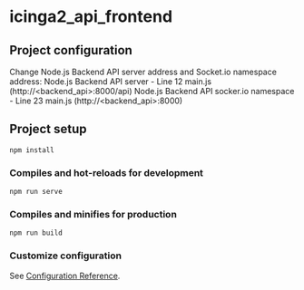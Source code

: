 # icinga2_api_frontend

## Project configuration

Change Node.js Backend API server address and Socket.io namespace address:
Node.js Backend API server                      -   Line 12 main.js (http://<backend_api>:8000/api)
Node.js Backend API socker.io namespace         -   Line 23 main.js (http://<backend_api>:8000)

## Project setup
```
npm install
```

### Compiles and hot-reloads for development
```
npm run serve
```

### Compiles and minifies for production
```
npm run build
```

### Customize configuration
See [Configuration Reference](https://cli.vuejs.org/config/).
